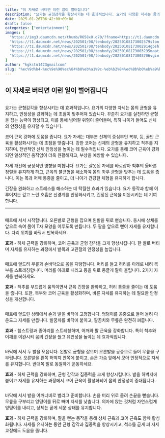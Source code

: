 ```yaml
---
title: "이 자세로 버티면 이런 일이 벌어집니다"
description: "요가는 균형감각을 향상시키는 데 효과적입니다. 요가의 다양한 자세는 몸의 균형을 유지하고, 안정성을 강화하는 데 초점이 맞추어져 있습니다. 꾸준히 요가를 실천하면 균형을 잡는 능력이 향상되고, 이를 통해 넘어질 위험이 줄어들며, 특히 나이가 들어도 신체의 안정성을 유지"
date: 2025-01-26T06:42:00+09:00
draft: false
categories: ["entertainment"]
images: [
  "https://img3.daumcdn.net/thumb/R658x0.q70/?fname=https://t1.daumcdn.net/news/202501/08/tenbody/20250108173002232ymfs.jpg"
  "https://t1.daumcdn.net/news/202501/08/tenbody/20250108173002579slon.gif"
  "https://t1.daumcdn.net/news/202501/08/tenbody/20250108173002914gpsh.gif"
  "https://t1.daumcdn.net/news/202501/08/tenbody/20250108173003295maat.gif"
  "https://t1.daumcdn.net/news/202501/08/tenbody/20250108173003706vgin.gif"
]
author: "kgkstn1423gmailcom"
slug: "%ec%9d%b4-%ec%9e%90%ec%84%b8%eb%a1%9c-%eb%b2%84%ed%8b%b0%eb%a9%b4-%ec%9d%b4%eb%9f%b0-%ec%9d%bc%ec%9d%b4-%eb%b2%8c%ec%96%b4%ec%a7%91%eb%8b%88%eb%8b%a4"
---
```


<h2 >이 자세로 버티면 이런 일이 벌어집니다</h2> <figure ><img src="https://img3.daumcdn.net/thumb/R658x0.q70/?fname=https://t1.daumcdn.net/news/202501/08/tenbody/20250108173002232ymfs.jpg" alt=""/></figure> <p>요가는 균형감각을 향상시키는 데 효과적입니다. 요가의 다양한 자세는 몸의 균형을 유지하고, 안정성을 강화하는 데 초점이 맞추어져 있습니다. 꾸준히 요가를 실천하면 균형을 잡는 능력이 향상되고, 이를 통해 넘어질 위험이 줄어들며, 특히 나이가 들어도 신체의 안정성을 유지할 수 있습니다.</p> <p>코어 근육 강화에 도움을 줍니다. 요가 자세는 대부분 신체의 중심부인 복부, 등, 골반 근육을 활성화시키는 데 초점을 맞춥니다. 강한 코어는 신체의 균형을 유지하고 척추를 지지하며, 전반적인 신체 안정성을 높이는 데 필수적입니다. 요가를 통해 코어 근육이 강화되면 일상적인 움직임이 더욱 원활해지고, 부상을 예방할 수 있습니다.</p> <p>자세 개선에 긍정적인 영향을 미칩니다. 요가는 잘못된 자세를 바로잡아 척추의 올바른 정렬을 유지하게 하고, 근육의 불균형을 해소하여 몸의 좌우 균형을 맞추는 데 도움을 줍니다. 이는 목과 어깨 통증을 줄이고, 더 나아가 건강한 체형을 유지하게 합니다.</p> <p>긴장을 완화하고 스트레스를 해소하는 데 탁월한 효과가 있습니다. 요가 동작과 함께 이루어지는 깊고 느린 호흡은 신경계를 안정화시키고, 긴장된 근육을 이완시키는 데 기여합니다.</p> <hr /> <figure ><img src="https://t1.daumcdn.net/news/202501/08/tenbody/20250108173002579slon.gif" alt=""/></figure> <p>매트에 서서 시작합니다. 오른발로 균형을 잡으며 왼발을 뒤로 뻗습니다. 동시에 상체를 앞으로 숙여 몸이 T자 모양을 이루도록 만듭니다. 두 팔을 앞으로 뻗어 자세를 유지합니다. 다리 위치를 바꿔서 반복하세요.</p> <p><strong>효과</strong> - 하체 근력을 강화하며, 코어 근육과 균형 감각을 크게 향상시킵니다. 한 발로 버티며 자세를 유지하는 과정에서 발목과 고관절의 안정성을 높입니다.</p> <figure ><img src="https://t1.daumcdn.net/news/202501/08/tenbody/20250108173002914gpsh.gif" alt=""/></figure> <p>매트에 엎드려 무릎과 손바닥으로 몸을 지탱합니다. 머리를 들고 허리를 아래로 내려 복부를 스트레칭합니다. 머리를 아래로 내리고 등을 위로 둥글게 말아 올립니다. 2가지 자세를 반복하세요.</p> <p><strong>효과</strong> - 척추를 부드럽게 움직이면서 근육 긴장을 완화하고, 허리 통증을 줄이는 데 도움을 줍니다. 또한, 복부와 코어 근육을 활성화하며, 바른 자세를 유지하는 데 필요한 안정성을 개선합니다.</p> <figure ><img src="https://t1.daumcdn.net/news/202501/08/tenbody/20250108173003295maat.gif" alt=""/></figure> <p>매트에 엎드린 상태에서 손과 발을 바닥에 고정합니다. 엉덩이를 공중으로 들어 올려 다운도그 자세를 만듭니다. 발꿈치를 바닥에 붙이고, 팔꿈치와 무릎은 완전히 펴줍니다.</p> <p><strong>효과</strong> - 햄스트링과 종아리를 스트레칭하며, 어깨와 팔 근육을 강화합니다. 특히 척추와 어깨를 이완시켜 몸의 긴장을 풀고 유연성을 높이는 데 효과적입니다.</p> <figure ><img src="https://t1.daumcdn.net/news/202501/08/tenbody/20250108173003706vgin.gif" alt=""/></figure> <p>바닥에 서서 두 발을 모읍니다. 왼발로 균형을 잡으며 오른발을 공중으로 들어 무릎을 구부립니다. 오른발을 왼쪽 허벅지 안쪽에 붙이고, 손은 가슴 앞에서 모아 안정적으로 자세를 유지합니다. 반대쪽 발로 동일하게 운동하세요.</p> <p><strong>효과</strong> - 하체 근력을 강화하며, 균형 감각과 집중력을 크게 향상시킵니다. 발을 허벅지에 붙이고 자세를 유지하는 과정에서 코어 근육이 활성화되어 몸의 안정성이 증대됩니다.</p> <figure ><img src="https://t1.daumcdn.net/news/202501/08/tenbody/20250108173004000hotf.gif" alt=""/></figure> <p>바닥에 서서 발을 어깨너비로 벌리고 준비합니다. 손을 머리 위로 올려 손끝을 뻗습니다. 무릎을 구부리고 엉덩이를 뒤로 빼며 자세를 낮춥니다. 의자에 앉는 것처럼 자연스럽게 엉덩이를 내리고, 상체는 곧게 세운 상태를 유지합니다.</p> <p><strong>효과</strong> - 하체 근력을 강화하며, 팔을 뻗는 동작을 통해 상체 근육과 코어 근육도 함께 활성화됩니다. 자세를 유지하는 동안 균형 감각과 집중력을 향상시키고, 척추를 곧게 펴 자세 교정에도 도움을 줍니다.</p>